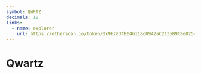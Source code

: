 ```yaml
---
symbol: QWRTZ
decimals: 18
links:
  - name: explorer
    url: https://etherscan.io/token/0x9E283fE046118c0942aC2135B9C8e02547b20991
---
```


# Qwartz
